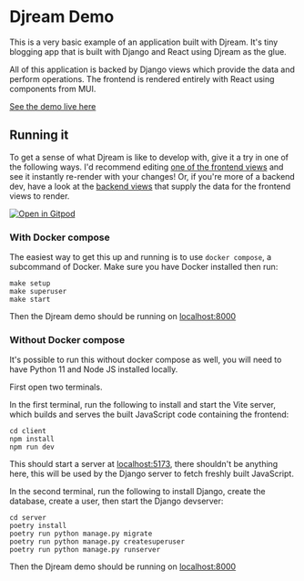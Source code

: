 # Djream Demo

This is a very basic example of an application built with Djream.
It's tiny blogging app that is built with Django and React using Djream as the glue.

All of this application is backed by Django views which provide the data and perform operations.
The frontend is rendered entirely with React using components from MUI.

[See the demo live here](https://demo.djream.io)

## Running it

To get a sense of what Djream is like to develop with, give it a try in one of the following ways.
I'd recommend editing [one of the frontend views](https://github.com/kaedroho/djreampress/blob/main/client/src/views/Home/HomeView.tsx) and see it instantly re-render with your changes!
Or, if you're more of a backend dev, have a look at the [backend views](https://github.com/kaedroho/djreampress/blob/main/server/djreampress/posts/views.py) that supply the data for the frontend views to render.

[![Open in Gitpod](https://gitpod.io/button/open-in-gitpod.svg)](https://gitpod.io/#https://github.com/kaedroho/djreampress)

### With Docker compose

The easiest way to get this up and running is to use `docker compose`, a subcommand of Docker. Make sure you have Docker installed then run:

```
make setup
make superuser
make start
```

Then the Djream demo should be running on [localhost:8000](http://localhost:8000)

### Without Docker compose

It's possible to run this without docker compose as well, you will need to have Python 11 and Node JS installed locally.

First open two terminals.

In the first terminal, run the following to install and start the Vite server, which builds and serves the built JavaScript code containing the frontend:

```
cd client
npm install
npm run dev
```

This should start a server at [localhost:5173](http://localhost:5173), there shouldn't be anything here, this will be used by the Django server to fetch freshly built JavaScript.

In the second terminal, run the following to install Django, create the database, create a user, then start the Django devserver:

```
cd server
poetry install
poetry run python manage.py migrate
poetry run python manage.py createsuperuser
poetry run python manage.py runserver
```

Then the Djream demo should be running on [localhost:8000](http://localhost:8000)
